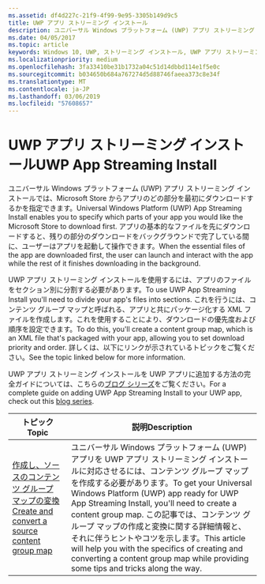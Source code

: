 ```yaml
---
ms.assetid: df4d227c-21f9-4f99-9e95-3305b149d9c5
title: UWP アプリ ストリーミング インストール
description: ユニバーサル Windows プラットフォーム (UWP) アプリ ストリーミング インストールでは、Microsoft Store からアプリのどの部分を最初にダウンロードするかを指定できます。 アプリの基本的なファイルを先にダウンロードすると、残りの部分のダウンロードをバックグラウンドで完了している間に、ユーザーはアプリを起動して操作できます。
ms.date: 04/05/2017
ms.topic: article
keywords: Windows 10, UWP, ストリーミング インストール, UWP アプリ ストリーミング インストール
ms.localizationpriority: medium
ms.openlocfilehash: 3fa33410be31b1732a04c51d14dbbd114e1f5e0c
ms.sourcegitcommit: b034650b684a767274d5d88746faeea373c8e34f
ms.translationtype: MT
ms.contentlocale: ja-JP
ms.lasthandoff: 03/06/2019
ms.locfileid: "57608657"
---
```

# <a name="uwp-app-streaming-install"></a><span data-ttu-id="3a14b-105">UWP アプリ ストリーミング インストール</span><span class="sxs-lookup"><span data-stu-id="3a14b-105">UWP App Streaming Install</span></span>
<span data-ttu-id="3a14b-106">ユニバーサル Windows プラットフォーム (UWP) アプリ ストリーミング インストールでは、Microsoft Store からアプリのどの部分を最初にダウンロードするかを指定できます。</span><span class="sxs-lookup"><span data-stu-id="3a14b-106">Universal Windows Platform (UWP) App Streaming Install enables you to specify which parts of your app you would like the Microsoft Store to download first.</span></span> <span data-ttu-id="3a14b-107">アプリの基本的なファイルを先にダウンロードすると、残りの部分のダウンロードをバックグラウンドで完了している間に、ユーザーはアプリを起動して操作できます。</span><span class="sxs-lookup"><span data-stu-id="3a14b-107">When the essential files of the app are downloaded first, the user can launch and interact with the app while the rest of it finishes downloading in the background.</span></span> 

<span data-ttu-id="3a14b-108">UWP アプリ ストリーミング インストールを使用するには、アプリのファイルをセクション別に分割する必要があります。</span><span class="sxs-lookup"><span data-stu-id="3a14b-108">To use UWP App Streaming Install you'll need to divide your app's files into sections.</span></span> <span data-ttu-id="3a14b-109">これを行うには、コンテンツ グループ マップと呼ばれる、アプリと共にパッケージ化する XML ファイルを作成します。これを使用することにより、ダウンロードの優先度および順序を設定できます。</span><span class="sxs-lookup"><span data-stu-id="3a14b-109">To do this, you'll create a content group map, which is an XML file that's packaged with your app, allowing you to set download priority and order.</span></span> <span data-ttu-id="3a14b-110">詳しくは、以下にリンクが示されているトピックをご覧ください。</span><span class="sxs-lookup"><span data-stu-id="3a14b-110">See the topic linked below for more information.</span></span>

<span data-ttu-id="3a14b-111">UWP アプリ ストリーミング インストールを UWP アプリに追加する方法の完全ガイドについては、こちらの[ブログ シリーズ](https://blogs.msdn.microsoft.com/appinstaller/2017/03/15/uwp-streaming-app-installation/)をご覧ください。</span><span class="sxs-lookup"><span data-stu-id="3a14b-111">For a complete guide on adding UWP App Streaming Install to your UWP app, check out this [blog series](https://blogs.msdn.microsoft.com/appinstaller/2017/03/15/uwp-streaming-app-installation/).</span></span>

| <span data-ttu-id="3a14b-112">トピック</span><span class="sxs-lookup"><span data-stu-id="3a14b-112">Topic</span></span> | <span data-ttu-id="3a14b-113">説明</span><span class="sxs-lookup"><span data-stu-id="3a14b-113">Description</span></span> | 
|-------|-------------|
| [<span data-ttu-id="3a14b-114">作成し、ソースのコンテンツ グループ マップの変換</span><span class="sxs-lookup"><span data-stu-id="3a14b-114">Create and convert a source content group map</span></span>](create-cgm.md) | <span data-ttu-id="3a14b-115">ユニバーサル Windows プラットフォーム (UWP) アプリを UWP アプリ ストリーミング インストールに対応させるには、コンテンツ グループ マップを作成する必要があります。</span><span class="sxs-lookup"><span data-stu-id="3a14b-115">To get your Universal Windows Platform (UWP) app ready for UWP App Streaming Install, you'll need to create a content group map.</span></span> <span data-ttu-id="3a14b-116">この記事では、コンテンツ グループ マップの作成と変換に関する詳細情報と、それに伴うヒントやコツを示します。</span><span class="sxs-lookup"><span data-stu-id="3a14b-116">This article will help you with the specifics of creating and converting a content group map while providing some tips and tricks along the way.</span></span> |